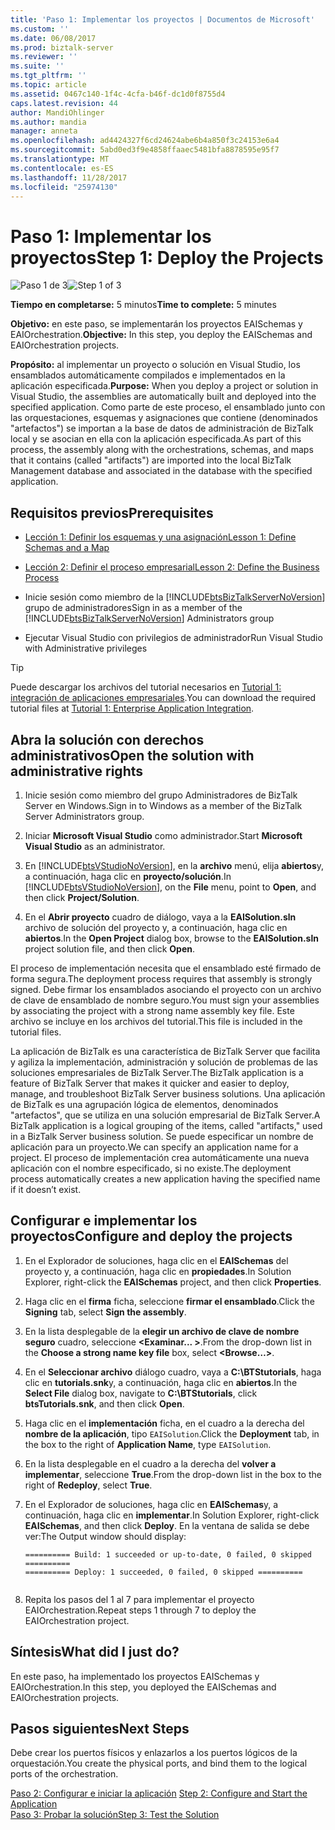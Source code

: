 ```yaml
---
title: 'Paso 1: Implementar los proyectos | Documentos de Microsoft'
ms.custom: ''
ms.date: 06/08/2017
ms.prod: biztalk-server
ms.reviewer: ''
ms.suite: ''
ms.tgt_pltfrm: ''
ms.topic: article
ms.assetid: 0467c140-1f4c-4cfa-b46f-dc1d0f8755d4
caps.latest.revision: 44
author: MandiOhlinger
ms.author: mandia
manager: anneta
ms.openlocfilehash: ad4424327f6cd24624abe6b4a850f3c24153e6a4
ms.sourcegitcommit: 5abd0ed3f9e4858ffaaec5481bfa8878595e95f7
ms.translationtype: MT
ms.contentlocale: es-ES
ms.lasthandoff: 11/28/2017
ms.locfileid: "25974130"
---
```

# <a name="step-1-deploy-the-projects"></a><span data-ttu-id="ff6e7-102">Paso 1: Implementar los proyectos</span><span class="sxs-lookup"><span data-stu-id="ff6e7-102">Step 1: Deploy the Projects</span></span>
<span data-ttu-id="ff6e7-103">![Paso 1 de 3](../adapters-and-accelerators/adapter-oracle-database/media/step-1of3.gif "Step_1of3")</span><span class="sxs-lookup"><span data-stu-id="ff6e7-103">![Step 1 of 3](../adapters-and-accelerators/adapter-oracle-database/media/step-1of3.gif "Step_1of3")</span></span>  
  
 <span data-ttu-id="ff6e7-104">**Tiempo en completarse:** 5 minutos</span><span class="sxs-lookup"><span data-stu-id="ff6e7-104">**Time to complete:** 5 minutes</span></span>  
  
 <span data-ttu-id="ff6e7-105">**Objetivo:** en este paso, se implementarán los proyectos EAISchemas y EAIOrchestration.</span><span class="sxs-lookup"><span data-stu-id="ff6e7-105">**Objective:** In this step, you deploy the EAISchemas and EAIOrchestration projects.</span></span>  
  
 <span data-ttu-id="ff6e7-106">**Propósito:** al implementar un proyecto o solución en Visual Studio, los ensamblados automáticamente compilados e implementados en la aplicación especificada.</span><span class="sxs-lookup"><span data-stu-id="ff6e7-106">**Purpose:** When you deploy a project or solution in Visual Studio, the assemblies are automatically built and deployed into the specified application.</span></span> <span data-ttu-id="ff6e7-107">Como parte de este proceso, el ensamblado junto con las orquestaciones, esquemas y asignaciones que contiene (denominados "artefactos") se importan a la base de datos de administración de BizTalk local y se asocian en ella con la aplicación especificada.</span><span class="sxs-lookup"><span data-stu-id="ff6e7-107">As part of this process, the assembly along with the orchestrations, schemas, and maps that it contains (called "artifacts") are imported into the local BizTalk Management database and associated in the database with the specified application.</span></span>  
  
## <a name="prerequisites"></a><span data-ttu-id="ff6e7-108">Requisitos previos</span><span class="sxs-lookup"><span data-stu-id="ff6e7-108">Prerequisites</span></span>  
  
-   [<span data-ttu-id="ff6e7-109">Lección 1: Definir los esquemas y una asignación</span><span class="sxs-lookup"><span data-stu-id="ff6e7-109">Lesson 1: Define Schemas and a Map</span></span>](../core/lesson-1-define-schemas-and-a-map.md)  
  
-   [<span data-ttu-id="ff6e7-110">Lección 2: Definir el proceso empresarial</span><span class="sxs-lookup"><span data-stu-id="ff6e7-110">Lesson 2: Define the Business Process</span></span>](../core/lesson-2-define-the-business-process.md)  
  
-   <span data-ttu-id="ff6e7-111">Inicie sesión como miembro de la [!INCLUDE[btsBizTalkServerNoVersion](../includes/btsbiztalkservernoversion-md.md)] grupo de administradores</span><span class="sxs-lookup"><span data-stu-id="ff6e7-111">Sign in as a member of the [!INCLUDE[btsBizTalkServerNoVersion](../includes/btsbiztalkservernoversion-md.md)] Administrators group</span></span>

-   <span data-ttu-id="ff6e7-112">Ejecutar Visual Studio con privilegios de administrador</span><span class="sxs-lookup"><span data-stu-id="ff6e7-112">Run Visual Studio with Administrative privileges</span></span>

> [!TIP]
> <span data-ttu-id="ff6e7-113">Puede descargar los archivos del tutorial necesarios en [Tutorial 1: integración de aplicaciones empresariales](https://www.microsoft.com/download/details.aspx?id=22793).</span><span class="sxs-lookup"><span data-stu-id="ff6e7-113">You can download the required tutorial files at [Tutorial 1: Enterprise Application Integration](https://www.microsoft.com/download/details.aspx?id=22793).</span></span>

## <a name="open-the-solution-with-administrative-rights"></a><span data-ttu-id="ff6e7-114">Abra la solución con derechos administrativos</span><span class="sxs-lookup"><span data-stu-id="ff6e7-114">Open the solution with administrative rights</span></span>  
  
1.  <span data-ttu-id="ff6e7-115">Inicie sesión como miembro del grupo Administradores de BizTalk Server en Windows.</span><span class="sxs-lookup"><span data-stu-id="ff6e7-115">Sign in to Windows as a member of the BizTalk Server Administrators group.</span></span>  
  
2.  <span data-ttu-id="ff6e7-116">Iniciar **Microsoft Visual Studio** como administrador.</span><span class="sxs-lookup"><span data-stu-id="ff6e7-116">Start **Microsoft Visual Studio** as an administrator.</span></span>  
  
3.  <span data-ttu-id="ff6e7-117">En [!INCLUDE[btsVStudioNoVersion](../includes/btsvstudionoversion-md.md)], en la **archivo** menú, elija **abiertos**y, a continuación, haga clic en **proyecto/solución**.</span><span class="sxs-lookup"><span data-stu-id="ff6e7-117">In [!INCLUDE[btsVStudioNoVersion](../includes/btsvstudionoversion-md.md)], on the **File** menu, point to **Open**, and then click **Project/Solution**.</span></span>  
  
4.  <span data-ttu-id="ff6e7-118">En el **Abrir proyecto** cuadro de diálogo, vaya a la **EAISolution.sln** archivo de solución del proyecto y, a continuación, haga clic en **abiertos**.</span><span class="sxs-lookup"><span data-stu-id="ff6e7-118">In the **Open Project** dialog box, browse to the **EAISolution.sln** project solution file, and then click **Open**.</span></span>  
  
 <span data-ttu-id="ff6e7-119">El proceso de implementación necesita que el ensamblado esté firmado de forma segura.</span><span class="sxs-lookup"><span data-stu-id="ff6e7-119">The deployment process requires that assembly is strongly signed.</span></span>  <span data-ttu-id="ff6e7-120">Debe firmar los ensamblados asociando el proyecto con un archivo de clave de ensamblado de nombre seguro.</span><span class="sxs-lookup"><span data-stu-id="ff6e7-120">You must sign your assemblies by associating the project with a strong name assembly key file.</span></span>  <span data-ttu-id="ff6e7-121">Este archivo se incluye en los archivos del tutorial.</span><span class="sxs-lookup"><span data-stu-id="ff6e7-121">This file is included in the tutorial files.</span></span>  
  
 <span data-ttu-id="ff6e7-122">La aplicación de BizTalk es una característica de BizTalk Server que facilita y agiliza la implementación, administración y solución de problemas de las soluciones empresariales de BizTalk Server.</span><span class="sxs-lookup"><span data-stu-id="ff6e7-122">The BizTalk application is a feature of BizTalk Server that makes it quicker and easier to deploy, manage, and troubleshoot BizTalk Server business solutions.</span></span> <span data-ttu-id="ff6e7-123">Una aplicación de BizTalk es una agrupación lógica de elementos, denominados "artefactos", que se utiliza en una solución empresarial de BizTalk Server.</span><span class="sxs-lookup"><span data-stu-id="ff6e7-123">A BizTalk application is a logical grouping of the items, called "artifacts," used in a BizTalk Server business solution.</span></span> <span data-ttu-id="ff6e7-124">Se puede especificar un nombre de aplicación para un proyecto.</span><span class="sxs-lookup"><span data-stu-id="ff6e7-124">We can specify an application name for a project.</span></span>  <span data-ttu-id="ff6e7-125">El proceso de implementación crea automáticamente una nueva aplicación con el nombre especificado, si no existe.</span><span class="sxs-lookup"><span data-stu-id="ff6e7-125">The deployment process automatically creates a new application having the specified name if it doesn’t exist.</span></span>  
  
## <a name="configure-and-deploy-the-projects"></a><span data-ttu-id="ff6e7-126">Configurar e implementar los proyectos</span><span class="sxs-lookup"><span data-stu-id="ff6e7-126">Configure and deploy the projects</span></span>  
  
1.  <span data-ttu-id="ff6e7-127">En el Explorador de soluciones, haga clic en el **EAISchemas** del proyecto y, a continuación, haga clic en **propiedades**.</span><span class="sxs-lookup"><span data-stu-id="ff6e7-127">In Solution Explorer, right-click the **EAISchemas** project, and then click **Properties**.</span></span>  
  
2.  <span data-ttu-id="ff6e7-128">Haga clic en el **firma** ficha, seleccione **firmar el ensamblado**.</span><span class="sxs-lookup"><span data-stu-id="ff6e7-128">Click the **Signing** tab, select **Sign the assembly**.</span></span>  
  
3.  <span data-ttu-id="ff6e7-129">En la lista desplegable de la **elegir un archivo de clave de nombre seguro** cuadro, seleccione  **\<Examinar... \>**.</span><span class="sxs-lookup"><span data-stu-id="ff6e7-129">From the drop-down list in the **Choose a strong name key file** box, select **\<Browse…\>**.</span></span>  
  
4.  <span data-ttu-id="ff6e7-130">En el **Seleccionar archivo** diálogo cuadro, vaya a **C:\BTStutorials**, haga clic en **tutorials.snk**y, a continuación, haga clic en **abiertos**.</span><span class="sxs-lookup"><span data-stu-id="ff6e7-130">In the **Select File** dialog box, navigate to **C:\BTStutorials**, click **btsTutorials.snk**, and then click **Open**.</span></span> 
  
5.  <span data-ttu-id="ff6e7-131">Haga clic en el **implementación** ficha, en el cuadro a la derecha del **nombre de la aplicación**, tipo `EAISolution`.</span><span class="sxs-lookup"><span data-stu-id="ff6e7-131">Click the **Deployment** tab, in the box to the right of **Application Name**, type `EAISolution`.</span></span>  
  
6.  <span data-ttu-id="ff6e7-132">En la lista desplegable en el cuadro a la derecha del **volver a implementar**, seleccione **True**.</span><span class="sxs-lookup"><span data-stu-id="ff6e7-132">From the drop-down list in the box to the right of **Redeploy**, select **True**.</span></span>  
  
7.  <span data-ttu-id="ff6e7-133">En el Explorador de soluciones, haga clic en **EAISchemas**y, a continuación, haga clic en **implementar**.</span><span class="sxs-lookup"><span data-stu-id="ff6e7-133">In Solution Explorer, right-click **EAISchemas**, and then click **Deploy**.</span></span>  <span data-ttu-id="ff6e7-134">En la ventana de salida se debe ver:</span><span class="sxs-lookup"><span data-stu-id="ff6e7-134">The Output window should display:</span></span>  
  
    ```  
    ========== Build: 1 succeeded or up-to-date, 0 failed, 0 skipped ==========  
    ========== Deploy: 1 succeeded, 0 failed, 0 skipped ==========  
  
    ```  
  
8.  <span data-ttu-id="ff6e7-135">Repita los pasos del 1 al 7 para implementar el proyecto EAIOrchestration.</span><span class="sxs-lookup"><span data-stu-id="ff6e7-135">Repeat steps 1 through 7 to deploy the EAIOrchestration project.</span></span>  
  
## <a name="what-did-i-just-do"></a><span data-ttu-id="ff6e7-136">Síntesis</span><span class="sxs-lookup"><span data-stu-id="ff6e7-136">What did I just do?</span></span>  
 <span data-ttu-id="ff6e7-137">En este paso, ha implementado los proyectos EAISchemas y EAIOrchestration.</span><span class="sxs-lookup"><span data-stu-id="ff6e7-137">In this step, you deployed the EAISchemas and EAIOrchestration projects.</span></span>  
  
## <a name="next-steps"></a><span data-ttu-id="ff6e7-138">Pasos siguientes</span><span class="sxs-lookup"><span data-stu-id="ff6e7-138">Next Steps</span></span>  
 <span data-ttu-id="ff6e7-139">Debe crear los puertos físicos y enlazarlos a los puertos lógicos de la orquestación.</span><span class="sxs-lookup"><span data-stu-id="ff6e7-139">You create the physical ports, and bind them to the logical ports of the orchestration.</span></span>  
  
 <span data-ttu-id="ff6e7-140">[Paso 2: Configurar e iniciar la aplicación](../core/step-2-configure-and-start-the-application1.md) </span><span class="sxs-lookup"><span data-stu-id="ff6e7-140">[Step 2: Configure and Start the Application](../core/step-2-configure-and-start-the-application1.md) </span></span>  
 [<span data-ttu-id="ff6e7-141">Paso 3: Probar la solución</span><span class="sxs-lookup"><span data-stu-id="ff6e7-141">Step 3: Test the Solution</span></span>](../core/step-3-test-the-solution2.md)
